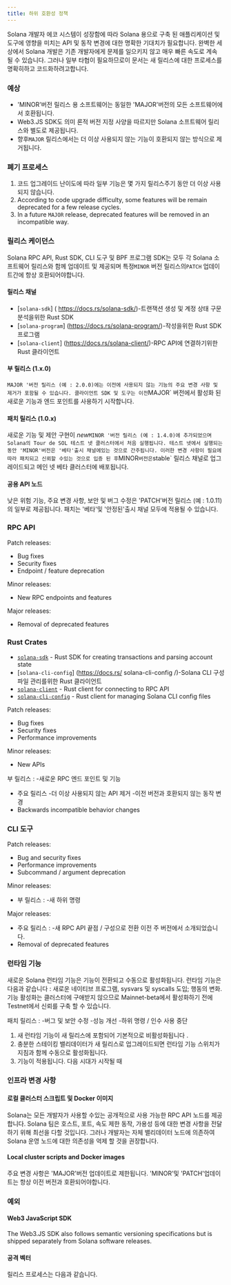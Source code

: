 ```yaml
---
title: 하위 호환성 정책
---
```


Solana 개발자 에코 시스템이 성장함에 따라 Solana 용으로 구축 된 애플리케이션 및 도구에 영향을 미치는 API 및 동작 변경에 대한 명확한 기대치가 필요합니다. 완벽한 세상에서 Solana 개발은 기존 개발자에게 문제를 일으키지 않고 매우 빠른 속도로 계속 될 수 있습니다. 그러나 일부 타협이 필요하므로이 문서는 새 릴리스에 대한 프로세스를 명확히하고 코드화하려고합니다.

### 예상

- 'MINOR'버전 릴리스 용 소프트웨어는 동일한 'MAJOR'버전의 모든 소프트웨어에서 호환됩니다.
- Web3.JS SDK도 의미 론적 버전 지정 사양을 따르지만 Solana 소프트웨어 릴리스와 별도로 제공됩니다.
- 향후`MAJOR` 릴리스에서는 더 이상 사용되지 않는 기능이 호환되지 않는 방식으로 제거됩니다.

### 폐기 프로세스

1. 코드 업그레이드 난이도에 따라 일부 기능은 몇 가지 릴리스주기 동안 더 이상 사용되지 않습니다.
2. According to code upgrade difficulty, some features will be remain deprecated for a few release cycles.
3. In a future `MAJOR` release, deprecated features will be removed in an incompatible way.

### 릴리스 케이던스

Solana RPC API, Rust SDK, CLI 도구 및 BPF 프로그램 SDK는 모두 각 Solana 소프트웨어 릴리스와 함께 업데이트 및 제공되며 특정`MINOR` 버전 릴리스의`PATCH` 업데이트간에 항상 호환되어야합니다.

#### 릴리스 채널

- [`solana-sdk`] ( https://docs.rs/solana-sdk/)-트랜잭션 생성 및 계정 상태 구문 분석을위한 Rust SDK
- [`solana-program`] (https://docs.rs/solana-program/)-작성을위한 Rust SDK 프로그램
- [`solana-client`] (https://docs.rs/solana-client/)-RPC API에 연결하기위한 Rust 클라이언트

#### 부 릴리스 (1.x.0)

`MAJOR '버전 릴리스 (예 : 2.0.0)에는 이전에 사용되지 않는 기능의 주요 변경 사항 및 제거가 포함될 수 있습니다. 클라이언트 SDK 및 도구는 이전`MAJOR` 버전에서 활성화 된 새로운 기능과 엔드 포인트를 사용하기 시작합니다.

#### 패치 릴리스 (1.0.x)

새로운 기능 및 제안 구현이 _new_`MINOR '버전 릴리스 (예 : 1.4.0)에 추가되었으며 Solana의 Tour de SOL 테스트 넷 클러스터에서 처음 실행됩니다. 테스트 넷에서 실행되는 동안 'MINOR'버전은 '베타'출시 채널에있는 것으로 간주됩니다. 이러한 변경 사항이 필요에 따라 패치되고 신뢰할 수있는 것으로 입증 된 후`MINOR`버전은`stable` 릴리스 채널로 업그레이드되고 메인 넷 베타 클러스터에 배포됩니다.

#### 공용 API 노드

낮은 위험 기능, 주요 변경 사항, 보안 및 버그 수정은 'PATCH'버전 릴리스 (예 : 1.0.11)의 일부로 제공됩니다. 패치는 '베타'및 '안정된'출시 채널 모두에 적용될 수 있습니다.

### RPC API

Patch releases:
- Bug fixes
- Security fixes
- Endpoint / feature deprecation

Minor releases:
- New RPC endpoints and features

Major releases:
- Removal of deprecated features

### Rust Crates

* [`solana-sdk`](https://docs.rs/solana-sdk/) - Rust SDK for creating transactions and parsing account state
* [`solana-cli-config`] (https://docs.rs/ solana-cli-config /)-Solana CLI 구성 파일 관리를위한 Rust 클라이언트
* [`solana-client`](https://docs.rs/solana-client/) - Rust client for connecting to RPC API
* [`solana-cli-config`](https://docs.rs/solana-cli-config/) - Rust client for managing Solana CLI config files

Patch releases:
- Bug fixes
- Security fixes
- Performance improvements

Minor releases:
- New APIs

부 릴리스 : -새로운 RPC 엔드 포인트 및 기능
- 주요 릴리스 -더 이상 사용되지 않는 API 제거 -이전 버전과 호환되지 않는 동작 변경
- Backwards incompatible behavior changes

### CLI 도구

Patch releases:
- Bug and security fixes
- Performance improvements
- Subcommand / argument deprecation

Minor releases:
- 부 릴리스 : -새 하위 명령

Major releases:
- 주요 릴리스 : -새 RPC API 끝점 / 구성으로 전환 이전 주 버전에서 소개되었습니다.
- Removal of deprecated features

### 런타임 기능

새로운 Solana 런타임 기능은 기능이 전환되고 수동으로 활성화됩니다. 런타임 기능은 다음과 같습니다 : 새로운 네이티브 프로그램, sysvars 및 syscalls 도입; 행동의 변화. 기능 활성화는 클러스터에 구애받지 않으므로 Mainnet-beta에서 활성화하기 전에 Testnet에서 신뢰를 구축 할 수 있습니다.

패치 릴리스 : -버그 및 보안 수정 -성능 개선 -하위 명령 / 인수 사용 중단

1. 새 런타임 기능이 새 릴리스에 포함되어 기본적으로 비활성화됩니다 .
2. 충분한 스테이킹 밸리데이터가 새 릴리스로 업그레이드되면 런타임 기능 스위치가 지침과 함께 수동으로 활성화됩니다.
3. 기능이 적용됩니다. 다음 시대가 시작될 때

### 인프라 변경 사항

#### 로컬 클러스터 스크립트 및 Docker 이미지

Solana는 모든 개발자가 사용할 수있는 공개적으로 사용 가능한 RPC API 노드를 제공합니다. Solana 팀은 호스트, 포트, 속도 제한 동작, 가용성 등에 대한 변경 사항을 전달하기 위해 최선을 다할 것입니다. 그러나 개발자는 자체 밸리데이터 노드에 의존하여 Solana 운영 노드에 대한 의존성을 억제 할 것을 권장합니다.

#### Local cluster scripts and Docker images

주요 변경 사항은 'MAJOR'버전 업데이트로 제한됩니다. 'MINOR'및 'PATCH'업데이트는 항상 이전 버전과 호환되어야합니다.

### 예외

#### Web3 JavaScript SDK

The Web3.JS SDK also follows semantic versioning specifications but is shipped separately from Solana software releases.

#### 공격 벡터

릴리스 프로세스는 다음과 같습니다.
